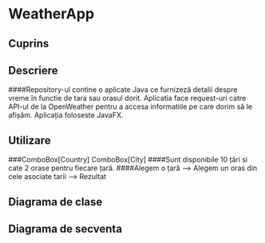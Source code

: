 # WeatherApp

## Cuprins

## Descriere
####Repository-ul contine o aplicate Java ce furnizeză detalii despre vreme în functie de tara sau orasul dorit. Aplicatia face request-uri catre API-ul de la OpenWeather pentru a accesa informatiile pe care dorim să le afișăm. Aplicația foloseste JavaFX.

## Utilizare
###ComboBox[Country] ComboBox[City]
####Sunt disponibile 10 țări si cate 2 orase pentru fiecare țară.
####Alegem o țară --> Alegem un oras din cele asociate tarii --> Rezultat

## Diagrama de clase

## Diagrama de secventa


